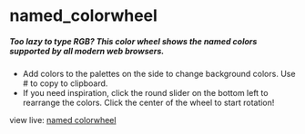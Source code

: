 # named_colorwheel
##### Too lazy to type RGB? This color wheel shows the named colors supported by all modern web browsers.

+ Add colors to the palettes on the side to change background colors. Use # to  copy to clipboard.
+ If you need inspiration, click the round slider on the bottom left to rearrange the colors. Click the center of the wheel to start rotation!

view live: [named colorwheel](https://annafinnerty.github.io/named_colorwheel/)
